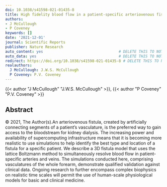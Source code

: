 ```yaml
---
doi: 10.1038/s41598-021-01435-8
title: High fidelity blood flow in a patient-specific arteriovenous fistula
authors:
- J McCullough
- P Coveney
keywords: []
date: '2021-12-01'
journal: Scientific Reports
publisher: Nature Research
auto_content: yes                                  # DELETE THIS TO NOT AUTO GENERATE CONTENT
auto_data: yes                                     # DELETE THIS TO NOT AUTO GENERATE METADATA
redirect: https://doi.org/10.1038/s41598-021-01435-8 # DELETE THIS TO NOT REDIRECT
realauthors:
  J McCullough: J.W.S. McCullough
  P Coveney: P.V. Coveney
---
```

{{< author "J McCullough" "J.W.S. McCullough" >}}, {{< author "P Coveney" "P.V. Coveney" >}}

## Abstract
© 2021, The Author(s).An arteriovenous fistula, created by artificially connecting segments of a patient’s vasculature, is the preferred way to gain access to the bloodstream for kidney dialysis. The increasing power and availability of supercomputing infrastructure means that it is becoming more realistic to use simulations to help identify the best type and location of a fistula for a specific patient. We describe a 3D fistula model that uses the lattice Boltzmann method to simultaneously resolve blood flow in patient-specific arteries and veins. The simulations conducted here, comprising vasculatures of the whole forearm, demonstrate qualified validation against clinical data. Ongoing research to further encompass complex biophysics on realistic time scales will permit the use of human-scale physiological models for basic and clinical medicine.
